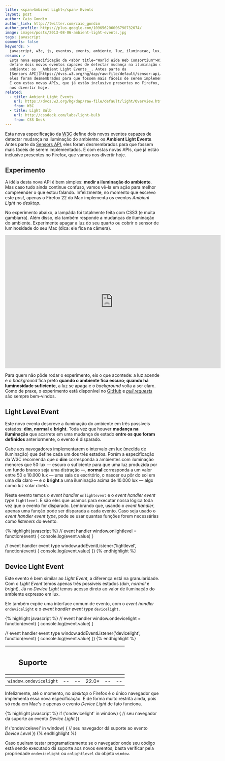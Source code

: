 ```yaml
---
title: <span>Ambient Light</span> Events
layout: post
author: Caio Gondim
author_link: http://twitter.com/caio_gondim
author_profile: https://plus.google.com/109656206006790732674/
image: images/posts/2013-08-06-ambient-light-events.jpg
tags: javascript
comments: false
keywords: >
  javascript, w3c, js, eventos, events, ambiente, luz, iluminacao, lux, navegador, browser
resumo: >
  Esta nova especificação da <abbr title="World Wide Web Consortium">W3C</abbr>
  define dois novos eventos capazes de detectar mudança na iluminação do
  ambiente: os __Ambient Light Events__. Antes parte da
  [Sensors API](https://dvcs.w3.org/hg/dap/raw-file/default/sensor-api/Overview.html),
  eles foram desmembrados para que fossem mais fáceis de serem implementados.
  E com estas novas APIs, que já estão inclusive presentes no Firefox, que vamos
  nos divertir hoje.
related:
  - title: Ambient Light Events
    url: https://dvcs.w3.org/hg/dap/raw-file/default/light/Overview.html
    from: W3C
  - title: Light Bulb
    url: http://cssdeck.com/labs/light-bulb
    from: CSS Deck
---
```


Esta nova especificação da <abbr title="World Wide Web Consortium">W3C</abbr>
define dois novos eventos capazes de detectar mudança na iluminação do
ambiente: os __Ambient Light Events__. Antes parte da
[Sensors API](https://dvcs.w3.org/hg/dap/raw-file/default/sensor-api/Overview.html),
eles foram desmembrados para que fossem mais fáceis de serem implementados.
E com estas novas APIs, que já estão inclusive presentes no Firefox, que vamos
nos divertir hoje.


## Experimento

A idéia desta nova API é bem simples: __medir a iluminação do
ambiente__. Mas caso tudo ainda continue confuso, vamos vê-la em ação para
melhor compreender o que estou falando. Infelizmente, no momento que escrevo
este _post_, apenas o Firefox 22 do Mac implementa os eventos _Ambient Light_ no
_desktop_.

No experimento abaixo, a lampâda foi totalmente feita com CSS3 (e muita
gambiarra). Além disso, ela também responde a mudanças de iluminação do
ambiente. Experimente apagar a luz do seu quarto ou cobrir o sensor de
luminosidade do seu Mac (dica: ele fica na câmera).

<iframe
  src="http://caiogondim.github.io/css3-lightbulb-with-ambient-light-sensor/"
  height="432"
  width="700"
  class="img"
  frameborder="0"
>
</iframe>

Para quem não pôde rodar o experimento, eis o que acontede: a luz acende e o
_background_ fica preto __quando o ambiente fica escuro__; __quando há
luminosidade suficiente__, a luz se apaga e o _background_ volta a ser claro.
Como de praxe, o experimento está disponível no
[GitHub](https://github.com/caiogondim/css3-lightbulb-with-ambient-light-sensor)
e _[pull requests](https://github.com/caiogondim/css3-lightbulb-with-ambient-light-sensor/pulls)_
são sempre bem-vindos.


## Light Level Event

Este novo evento descreve a iluminação do ambiente em três possíveis estados:
__dim__, __normal__ e __bright__. Toda vez que houver __mudança na iluminação__
que acarrete em uma mudança de estado __entre os que foram definidos__
anteriormente, o evento é disparado.

Cabe aos navegadores implementarem o intervalo em lux (medida de
iluminação) que define cada um dos três estados. Porém a especificação da W3C
recomenda que o __dim__ corresponda a ambientes com iluminação menores que 50
lux — escuro o suficiente para que uma luz produzida por um fundo branco seja
uma distração —, __normal__ corresponda a um valor entre 50 e 10.000 lux — uma
sala de escritório, o nascer ou pôr do sol em uma dia claro — e o __bright__ a
uma iluminação acima de 10.000 lux — algo como luz solar direta.

Neste evento temos o _event handler_ `onlightevent` e o _event handler event
type_ `lightlevel`. E são eles que usamos para executar nossa lógica toda vez
que o evento for disparado. Lembrando que, usando o _event handler_, apenas uma
função pode ser disparada a cada evento. Caso seja usado o _event handler event
type_, pode se usar quantas funções forem necessárias como _listeners_ do
evento.

{% highlight javascript %}
// event handler
window.onlightlevel = function(event) {
  console.log(event.value)
}

// event handler event type
window.addEventListener('lightlevel', function(event) {
  console.log(event.value)
})
{% endhighlight %}


## Device Light Event

Este evento é bem similar ao _Light Event_, a diferença está na granularidade.
Com o _Light Event_ temos apenas três possíveis estados (<em>dim</em>,
<em>normal</em> e <em>bright</em>). Já no _Device Light_ temos acesso direto ao
valor de iluminação do ambiente expresso em lux.

Ele também expõe uma interface comum de evento, com o _event handler_
`ondevicelight` e o _event handler event type_ `devicelight`.

{% highlight javascript %}
// event handler
window.ondevicelight = function(event) {
  console.log(event.value)
}

// event handler event type
window.addEventListener('devicelight', function(event) {
  console.log(event.value)
})
{% endhighlight %}


<table class="support">
    <thead>
        <tr>
            <th class="subject"><h2>Suporte</h2></th>
            <th class="browser chrome"><div class="i"></div></th>
            <th class="browser safari"><div class="i"></div></th>
            <th class="browser firefox"><div class="i"></div></th>
            <th class="browser ie"><div class="i"></div></th>
            <th class="browser opera"><div class="i"></div></th>
        </tr>
        <tr>
            <th></th>
            <th colspan="5" class="base"></th>
        </tr>
    </thead>
    <tbody>
        <tr>
            <td class="property"><code>window.ondevicelight</code></td>
            <td>--</td>
            <td>--</td>
            <td>22.0*</td>
            <td>--</td>
            <td>--</td>
        </tr>
    </tbody>
</table>

Infelizmente, até o momento, no _desktop_ o Firefox é o único navegador que
implementa essa nova especificação. E de forma muito restrita ainda, pois só
roda em Mac's e apenas o evento _Device Light_ de fato funciona.

{% highlight javascript %}
if ('ondevicelight' in window) {
  // seu navegador dá suporte ao evento *Device Light*
})

if ('ondevicelevel' in window) {
  // seu navegador dá suporte ao evento *Device Level*
})
{% endhighlight %}

Caso queiram testar programaticamente se o navegador onde seu código está sendo
executado dá suporte aos novos eventos, basta verificar pela propriedade
`ondevicelight` ou `onlightlevel` do objeto `window`.
